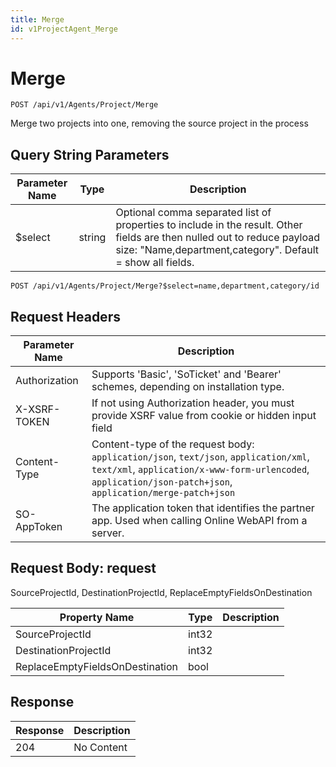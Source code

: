 ```yaml
---
title: Merge
id: v1ProjectAgent_Merge
---
```


# Merge

```http
POST /api/v1/Agents/Project/Merge
```

Merge two projects into one, removing the source project in the process







## Query String Parameters

| Parameter Name | Type |  Description |
|----------------|------|--------------|
| $select | string |  Optional comma separated list of properties to include in the result. Other fields are then nulled out to reduce payload size: "Name,department,category". Default = show all fields. |

```http
POST /api/v1/Agents/Project/Merge?$select=name,department,category/id
```


## Request Headers

| Parameter Name | Description |
|----------------|-------------|
| Authorization  | Supports 'Basic', 'SoTicket' and 'Bearer' schemes, depending on installation type. |
| X-XSRF-TOKEN   | If not using Authorization header, you must provide XSRF value from cookie or hidden input field |
| Content-Type | Content-type of the request body: `application/json`, `text/json`, `application/xml`, `text/xml`, `application/x-www-form-urlencoded`, `application/json-patch+json`, `application/merge-patch+json` |
| SO-AppToken | The application token that identifies the partner app. Used when calling Online WebAPI from a server. |

## Request Body: request  

SourceProjectId, DestinationProjectId, ReplaceEmptyFieldsOnDestination 

| Property Name | Type |  Description |
|----------------|------|--------------|
| SourceProjectId | int32 |  |
| DestinationProjectId | int32 |  |
| ReplaceEmptyFieldsOnDestination | bool |  |


## Response


| Response | Description |
|----------------|-------------|
| 204 | No Content |
